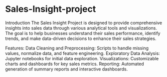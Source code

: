 # Sales-Insight-project

Introduction
The Sales Insight Project is designed to provide comprehensive insights into sales data through various analytical tools and visualizations. The goal is to help businesses understand their sales performance, identify trends, and make data-driven decisions to enhance their sales strategies.

Features:
Data Cleaning and Preprocessing: Scripts to handle missing values, normalize data, and feature engineering.
Exploratory Data Analysis: Jupyter notebooks for initial data exploration.
Visualizations: Customizable charts and dashboards for key sales metrics.
Reporting: Automated generation of summary reports and interactive dashboards.

